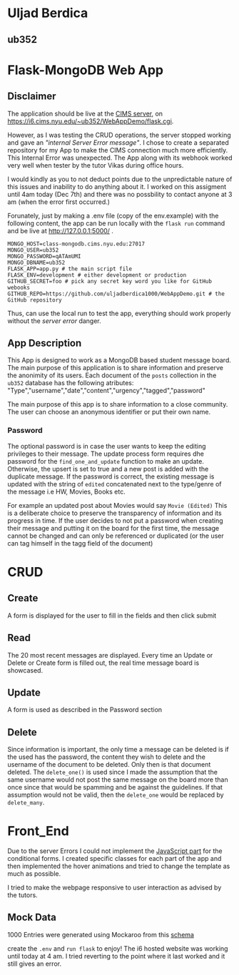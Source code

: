 # Uljad Berdica
## ub352
# Flask-MongoDB Web App

## Disclaimer
The application should be live at the [CIMS server](https://i6.cims.nyu.edu/~ub352/WebAppDemo/flask.cgi), on https://i6.cims.nyu.edu/~ub352/WebAppDemo/flask.cgi. 

However, as I was testing the CRUD operations, the server stopped working and gave an *"internal Server Error message"*. I chose to create a separated repository for my App to make the CIMS connection much more efficiently. This Internal Error was unexpected. The App along with its webhook worked very well when tester by the tutor Vikas during office hours. 

I would kindly as you to not deduct points due to the unpredictable nature of this issues and inability to do anything about it. I worked on this assigment until 4am today (Dec 7th) and there was no possbility to contact anyone at 3 am (when the error first occurred.)

Forunately, just by making a .env file (copy of the env.example) with the following content, the app can be run locally with the `flask run` command and be live at  http://127.0.0.1:5000/ .

```
MONGO_HOST=class-mongodb.cims.nyu.edu:27017
MONGO_USER=ub352
MONGO_PASSWORD=qATAmUMI
MONGO_DBNAME=ub352
FLASK_APP=app.py # the main script file
FLASK_ENV=development # either development or production
GITHUB_SECRET=foo # pick any secret key word you like for GitHub webooks
GITHUB_REPO=https://github.com/uljadberdica1000/WebAppDemo.git # the GitHub repository
```

Thus, can use the local run to test the app, everything should work properly without the *server error* danger. 

## App Description 

This App is designed to work as a MongoDB based student message board. The main purpose of this application is to share information and preserve the anonimity of its users. Each document of the `posts` collection in the `ub352` database has the following atributes: "Type","username","date","content","urgency","tagged","password"

The main purpose of this app is to share information to a close community. The user can choose an anonymous identifier or put their own name.

### Password

The optional password is in case the user wants to keep the editing privileges to their message. The update process form requires dhe password for the `find_one_and_update` function to make an update. Otherwise, the upsert is set to true and a new post is added with the duplicate message. If the password is correct, the existing message is updated with the string  of `edited` concatenated next to the type/genre of the message i.e HW, Movies, Books etc. 

For example an updated post about Movies would say `Movie (Edited)`
This is a deliberate choice to preserve the transparency of information and its progress in time. If the user decides to not put a password when creating their message and putting it on the board for the first time, the message cannot be changed and can only be referenced or duplicated (or the user can tag himself in the tagg field of the document)

# CRUD

## Create

A form is displayed for the user to fill in the fields and then click submit

## Read

The 20 most recent messages are displayed. Every time an Update or Delete or Create form is filled out, the real time message board is showcased. 

## Update

A form is used as described in the Password section

## Delete

Since information is important, the only time a message can be deleted is if the used has the password, the content they wish to delete and the username of the document to be deleted. Only then is that document deleted. The `delete_one()` is used since I made the assumption that the same username would not post the same message on the board more than once since that would be spamming and be against the guidelines. If that assumption would not be valid, then the `delete_one` would be replaced by `delete_many`.

# Front_End

Due to the server Errors I could not implement the [JavaScript part](https://codepen.io/Zillionx/pen/xwOxoW) for the conditional forms. I created specific classes for each part of the app and then implemented the hover animations and tried to change the template as much as possible. 

I tried to make the webpage responsive to user interaction as advised by the tutors. 

## Mock Data

1000 Entries were generated using Mockaroo from this [schema](https://mockaroo.com/bb59b370)

create the `.env` and `run flask` to enjoy! The i6 hosted website was working until today at 4 am. I tried reverting to the point where it last worked and it still gives an error. 

